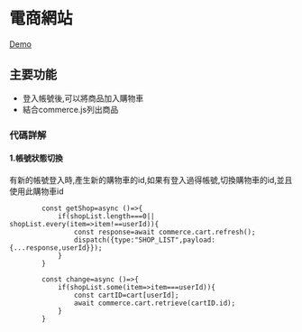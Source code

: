 # 電商網站

[Demo](https://dazzling-neumann-c12db0.netlify.app/)
## 主要功能

* 登入帳號後,可以將商品加入購物車
* 結合commerce.js列出商品

### 代碼詳解

#### 1.帳號狀態切換
有新的帳號登入時,產生新的購物車的id,如果有登入過得帳號,切換購物車的id,並且使用此購物車id
``` 
        const getShop=async ()=>{
            if(shopList.length===0|| shopList.every(item=>item!==userId)){
                const response=await commerce.cart.refresh();
                dispatch({type:"SHOP_LIST",payload:{...response,userId}});
            }
        }

        const change=async ()=>{
            if(shopList.some(item=>item===userId)){
                const cartID=cart[userId];
                await commerce.cart.retrieve(cartID.id);
            }
        }



